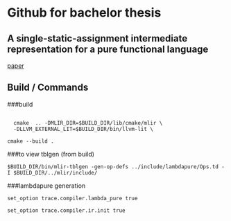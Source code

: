 # Github for bachelor thesis
## A single-static-assignment intermediate representation for a pure functional language

[paper](./bachelor_thesis_matt_weingarten.pdf)


## Build / Commands

###build
```export BUILD_DIR=/mnt/c/Users/path-to-llvm
  
  cmake  .. -DMLIR_DIR=$BUILD_DIR/lib/cmake/mlir \
  -DLLVM_EXTERNAL_LIT=$BUILD_DIR/bin/llvm-lit \

cmake --build .
```
###to view tblgen (from build)
```
$BUILD_DIR/bin/mlir-tblgen -gen-op-defs ../include/lambdapure/Ops.td -I $BUILD_DIR/../mlir/include/

```
###lambdapure generation


```
set_option trace.compiler.lambda_pure true

set_option trace.compiler.ir.init true
```

